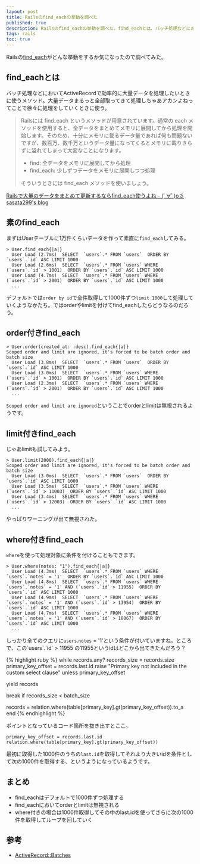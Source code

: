 ```yaml
---
layout: post
title: Railsのfind_eachの挙動を調べた
published: true
description: Railsのfind_eachの挙動を調べた。find_eachとは、バッチ処理などにおいてActiveRecordで効率的に大量データを処理したいときに使うメソッド。大量データ全部まるっと取ってきて処理しちゃあアカンよねってことで徐々に処理をしていくときに使う。
tags: rails
toc: true
---
```


Railsの[find_each](http://apidock.com/rails/ActiveRecord/Batches/ClassMethods/find_each)がどんな挙動をするか気になったので調べてみた。

## find_eachとは

バッチ処理などにおいてActiveRecordで効率的に大量データを処理したいときに使うメソッド。大量データまるっと全部取ってきて処理しちゃあアカンよねってことで徐々に処理をしていくときに使う。

> Railsには find_each というメソッドが用意されています。通常の each メソッドを使用すると、全データをまとめてメモリに展開してから処理を開始します。そのため、十分にメモリに載るデータ量であれば何も問題ないですが、数百万、数千万というデータ量になってくるとメモリに載りきらずに溢れてしまって大変なことになります。
>
> * find: 全データをメモリに展開してから処理
> * find_each: 少しずつデータをメモリに展開しつつ処理
>
> そういうときには find_each メソッドを使いましょう。

[Railsで大量のデータをまとめて更新するならfind_each使うよね - (ﾟ∀ﾟ)o彡 sasata299's blog](http://blog.livedoor.jp/sasata299/archives/51882704.html)

## 素のfind_each

まずはUserテーブルに1万件くらいデータを作って素直に`find_each`してみる。

    > User.find_each{|a|}
      User Load (2.7ms)  SELECT  `users`.* FROM `users`  ORDER BY `users`.`id` ASC LIMIT 1000
      User Load (2.6ms)  SELECT  `users`.* FROM `users` WHERE (`users`.`id` > 1001)  ORDER BY `users`.`id` ASC LIMIT 1000
      User Load (4.7ms)  SELECT  `users`.* FROM `users` WHERE (`users`.`id` > 2001)  ORDER BY `users`.`id` ASC LIMIT 1000
      ...

デフォルトでは`order by id`で全件取得して1000件ずつ`limit 1000`して処理していくようなかたち。ではorderやlimitを付けてfind_eachしたらどうなるのだろう。

## order付きfind_each

    > User.order(created_at: :desc).find_each{|a|}
    Scoped order and limit are ignored, it's forced to be batch order and batch size
      User Load (3.8ms)  SELECT  `users`.* FROM `users`  ORDER BY `users`.`id` ASC LIMIT 1000
      User Load (3.0ms)  SELECT  `users`.* FROM `users` WHERE (`users`.`id` > 1001)  ORDER BY `users`.`id` ASC LIMIT 1000
      User Load (2.3ms)  SELECT  `users`.* FROM `users` WHERE (`users`.`id` > 2001)  ORDER BY `users`.`id` ASC LIMIT 1000
      ...

`Scoped order and limit are ignored`ということでorderとlimitは無視されるようです。

## limit付きfind_each

じゃあlimitも試してみよう。

    > User.limit(2000).find_each{|a|}
    Scoped order and limit are ignored, it's forced to be batch order and batch size
      User Load (3.0ms)  SELECT  `users`.* FROM `users`  ORDER BY `users`.`id` ASC LIMIT 1000
      User Load (3.5ms)  SELECT  `users`.* FROM `users` WHERE (`users`.`id` > 11003)  ORDER BY `users`.`id` ASC LIMIT 1000
      User Load (3.4ms)  SELECT  `users`.* FROM `users` WHERE (`users`.`id` > 12003)  ORDER BY `users`.`id` ASC LIMIT 1000
      ...

やっぱりワーニングが出て無視された。

## where付きfind_each

`where`を使って処理対象に条件を付けることもできます。

    > User.where(notes: "1").find_each{|a|}
      User Load (4.3ms)  SELECT  `users`.* FROM `users` WHERE `users`.`notes` = '1'  ORDER BY `users`.`id` ASC LIMIT 1000
      User Load (4.8ms)  SELECT  `users`.* FROM `users` WHERE `users`.`notes` = '1' AND (`users`.`id` > 11955)  ORDER BY `users`.`id` ASC LIMIT 1000
      User Load (4.9ms)  SELECT  `users`.* FROM `users` WHERE `users`.`notes` = '1' AND (`users`.`id` > 13954)  ORDER BY `users`.`id` ASC LIMIT 1000
      User Load (4.7ms)  SELECT  `users`.* FROM `users` WHERE `users`.`notes` = '1' AND (`users`.`id` > 18067)  ORDER BY `users`.`id` ASC LIMIT 1000
      ...

しっかり全てのクエリに`users`.`notes` = '1'という条件が付いていますね。ところで、この\`users\`.\`id\` > 11955 の11955というidはどこから出てきたんだろう？

{% highlight ruby %}
while records.any?
  records_size = records.size
  primary_key_offset = records.last.id
  raise "Primary key not included in the custom select clause" unless primary_key_offset

  yield records

  break if records_size < batch_size

  records = relation.where(table[primary_key].gt(primary_key_offset)).to_a
end
{% endhighlight %}

ポイントとなっているコード箇所を抜き出すとここ。

    primary_key_offset = records.last.id
    relation.where(table[primary_key].gt(primary_key_offset))

最初に取得した1000件のうちの`last.id`を取得してそれより大きいidを条件として次の1000件を取得する、というようになっているようです。

## まとめ
* find_eachはデフォルトで1000件ずつ処理する
* find_eachにおいてorderとlimitは無視される
* where付きの場合は1000件取得してその中のlast.idを使ってさらに次の1000件を取得してループを回していく

## 参考
* [ActiveRecord::Batches](http://api.rubyonrails.org/classes/ActiveRecord/Batches.html)

